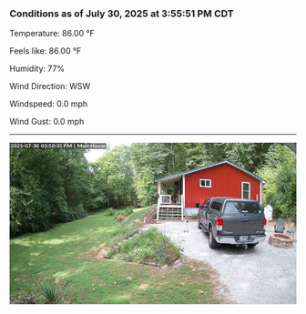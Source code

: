 ### Conditions as of July 30, 2025 at 3:55:51 PM CDT 

Temperature: 86.00 &deg;F

Feels like: 86.00 &deg;F

Humidity: 77%

Wind Direction: WSW

Windspeed: 0.0 mph

Wind Gust: 0.0 mph

---

<img src="./images/latest.jpeg"/>

